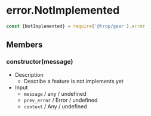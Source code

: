 # error.NotImplemented

```js
const {NotImplemented} = require('@trop/gear').error
```

## Members

### constructor(message)

* Description
    * Describe a feature is not implements yet
* Input
    * `message` / any / undefined
    * `prev_error` / Error / undefined
    * `context` / Any / undefined
